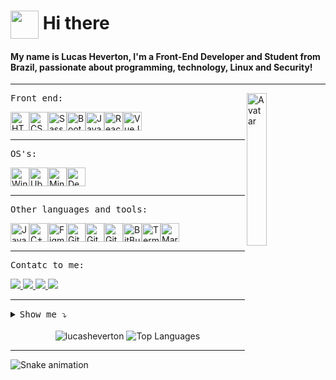 # <img align="center" src="https://user-images.githubusercontent.com/5713670/87202985-820dcb80-c2b6-11ea-9f56-7ec461c497c3.gif" width="45px"> Hi there

#### My name is Lucas Heverton, I'm a Front-End Developer and Student from Brazil, passionate about programming, technology, Linux and Security!

<hr> <img align="right" width="25%" src="https://octocat-generator-assets.githubusercontent.com/my-octocat-1628513227122.png" alt="Avatar">

<kbd>Front end:</kbd><br>

<div style="display: inline-flex;">
   <a>
    <img height="30" title="HTML5" src="https://img.shields.io/badge/html5%20-%23E34F26.svg?&style=for-the-badge&logo=html5&logoColor=white">
  </a>

  <a>
    <img height="30" title="CSS3" src="https://img.shields.io/badge/css3%20-%231572B6.svg?&style=for-the-badge&logo=css3&logoColor=white">
  </a>

  <a>
    <img height="30" title="Sass" src="https://img.shields.io/badge/Sass-CC6699?style=for-the-badge&logo=sass&logoColor=white">
  </a>

  <a>
    <img height="30" title="Bootstrap" src="https://img.shields.io/badge/bootstrap%20-%23563D7C.svg?&style=for-the-badge&logo=bootstrap&logoColor=white"><br>
  </a>
  
  <a>
    <img height="30" title="JavaScript" src="https://img.shields.io/badge/JavaScript-F7DF1E?style=for-the-badge&logo=javascript&logoColor=black">
  </a>

  <a>
    <img height="30" title="ReactJs" src="https://img.shields.io/badge/react%20-%2320232a.svg?&style=for-the-badge&logo=react&logoColor=%2361DAFB">
  </a>

  <a>
    <img height="30" title="VueJs" src="https://img.shields.io/badge/Vue.js-35495E?style=for-the-badge&logo=vue.js&logoColor=4FC08D">
  </a>
</div>

<hr>

<kbd>OS's:</kbd><br>

<div style="display: inline-flex;">
  <a>
    <img height="30" title="Windons" src="https://img.shields.io/badge/Windows-0078D6?style=for-the-badge&logo=windows&logoColor=white">
  </a>
  
  <a>
    <img height="30" title="Ubuntu" src="https://img.shields.io/badge/Ubuntu-E95420?style=for-the-badge&logo=ubuntu&logoColor=white">
  </a>
  
  <a>
    <img height="30" title="Mint" src="https://img.shields.io/badge/Mint-87CF3E?style=for-the-badge&logo=linux-mint&logoColor=white">
  </a>
  
  <a>
    <img height="30" title="Deepin" src="https://img.shields.io/badge/Deepin-31bff7?style=for-the-badge&logo=deepin&logoColor=white">
  </a> 
</div>

<hr>

<kbd>Other languages and tools:</kbd><br>

<div style="display: inline-flex;">
  <a>
    <img height="30" title="Java" src="https://img.shields.io/badge/Java-a42c21?style=for-the-badge&logo=java&logoColor=ffffff">
  </a>
  
  <a>
    <img height="30" title="C++" src="https://img.shields.io/badge/C++-00427e?style=for-the-badge&logo=Cplusplus&logoColor=white">
  </a>
  
  <a>
    <img height="30" title="Figma" src="https://img.shields.io/badge/Figma-a76cf2?style=for-the-badge&logo=figma&logoColor=000000">
  </a>
  
  
  <a>
    <img height="30" title="Git" src="https://img.shields.io/badge/git%20-%23F05033.svg?&style=for-the-badge&logo=git&logoColor=white">
  </a>
  
  <a>
    <img height="30" title="GitHub" src="https://img.shields.io/badge/GitHub-1b1f23?style=for-the-badge&logo=github&logoColor=white"><br>
  </a>
  
  <a>
    <img height="30" title="GitLab" src="https://img.shields.io/badge/GitLab-330F63?style=for-the-badge&logo=gitlab&logoColor=white">
  </a>
 
  <a>
    <img height="30" title="BitBucket" src="https://img.shields.io/badge/Bitbucket-1972ec?style=for-the-badge&logo=bitbucket&logoColor=white">
  </a>
  
  <a>
    <img height="30" title="Terminal" src="https://img.shields.io/badge/Terminal%20-%2320232a.svg?&style=for-the-badge&logo=windowsterminal&logoColor=white">
  </a>

  <a>
    <img height="30" title="Markdown" src="https://img.shields.io/badge/Markdown-000000?style=for-the-badge&logo=markdown&logoColor=white"/>
  </a>
</div>

<hr>

<kbd>Contatc to me:</kbd><br>

<a href="https://www.instagram.com/_llucash/">
  <img src="https://img.shields.io/badge/instagram-%23E4405F.svg?&style=for-the-badge&logo=instagram&logoColor=white" />
</a>

<a href="https://www.linkedin.com/in/lucasheverton/">
  <img src="https://img.shields.io/badge/linkedin-%230077B5.svg?&style=for-the-badge&logo=linkedin&logoColor=white" />
</a>

<a href="https://api.whatsapp.com/send?phone=5511991120429&text=Ol%C3%A1%2C%20Lucas!%20Te%20encontrei%20pelo%20github.">
  <img src="https://img.shields.io/badge/WhatsApp-25D366?style=for-the-badge&logo=whatsapp&logoColor=white"/>
</a>

<a href="mailto:lucas.7heverton@hotmail.com">
  <img src="https://img.shields.io/badge/Outlook-0078D4?style=for-the-badge&logo=microsoft-outlook&logoColor=white" />
</a>

<hr>

<details><summary><kbd>Show me ⤵</kbd></summary>
  
  > [CodePen](https://codepen.io/lucasheverton) <br>
  > [Duolingo](https://www.duolingo.com/profile/llucasheverton) <br>
  > [FreeCodeCamp](https://www.freecodecamp.org/lucasheverton) <br>
  > [Hackerrank](https://www.hackerrank.com/lucasheverton) <br>
  > [Outlook](mailto:lucas.7heverton@hotmail.com) <br>
  > [Rocketseat](https://app.rocketseat.com.br/me/lucasheverton) <br>
</details>

<br>

<div align="center">
  <img src="https://github-readme-stats.vercel.app/api?username=lucasheverton&show_icons=true&title_color=fff&icon_color=00d9ff&text_color=c9d1d9&bg_color=161b22" alt="lucasheverton" title="Lucas Heverton" />
  
  <img src="https://github-readme-stats.vercel.app/api/top-langs/?username=lucasheverton&layout=compact&show_icons=true&title_color=fff&icon_color=fff&text_color=c9d1d9&bg_color=161b22" alt="Top Languages" title="Top Languages" />
</div>

<hr>

![Snake animation](https://github.com/lucasheverton/lucasheverton/blob/output/github-contribution-grid-snake.svg)
